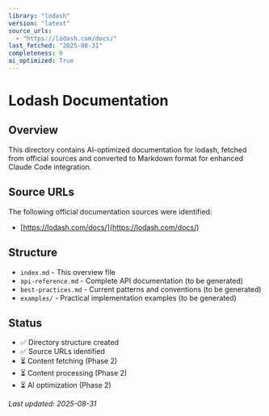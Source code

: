 ```yaml
---
library: "lodash"
version: "latest"
source_urls:
  - "https://lodash.com/docs/"
last_fetched: "2025-08-31"
completeness: 0
ai_optimized: True
---
```


# Lodash Documentation

## Overview

This directory contains AI-optimized documentation for lodash, fetched from official sources and converted to Markdown format for enhanced Claude Code integration.

## Source URLs

The following official documentation sources were identified:

- [https://lodash.com/docs/](https://lodash.com/docs/)

## Structure

- `index.md` - This overview file
- `api-reference.md` - Complete API documentation (to be generated)
- `best-practices.md` - Current patterns and conventions (to be generated)
- `examples/` - Practical implementation examples (to be generated)

## Status

- ✅ Directory structure created
- ✅ Source URLs identified
- ⏳ Content fetching (Phase 2)
- ⏳ Content processing (Phase 2)
- ⏳ AI optimization (Phase 2)

*Last updated: 2025-08-31*
